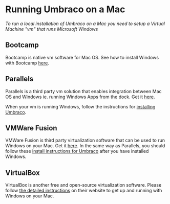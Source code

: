 # Running Umbraco on a Mac

*To run a local installation of Umbraco on a Mac you need to setup a Virtual Machine "vm" that runs Microsoft Windows*

## Bootcamp

Bootcamp is native vm software for Mac OS. See how to install Windows with Bootcamp [here](https://support.apple.com/en-us/HT201468).

## Parallels

Parallels is a third party vm solution that enables integration between Mac OS and Windows ie. running Windows Apps from the dock. Get it [here](https://www.parallels.com).

When your vm is running Windows, follow the instructions for [installing Umbraco](README.md).

## VMWare Fusion

VMWare Fusion is third party virtualization software that can be used to run Windows on your Mac.  Get it [here](https://www.vmware.com/products/fusion.html). In the same way as Parallels, you should follow these [install instructions for Umbraco](README.md) after you have installed Windows.

## VirtualBox

VirtualBox is another free and open-source virtualization software. Please follow [the detailed instructions](http://osxdaily.com/2015/03/25/install-run-windows-10-mac-virtualbox-os-x/) on their website to get up and running with Windows on your Mac.
